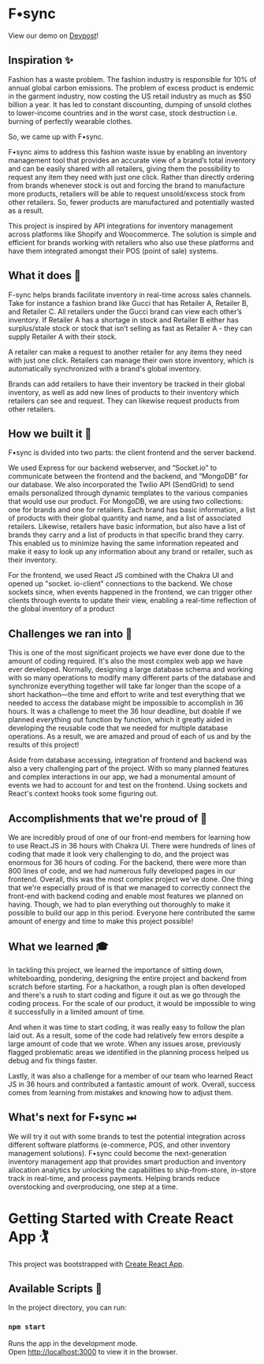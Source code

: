 # F•sync

View our demo on [Devpost](https://devpost.com/software/f-sync)!

## Inspiration ✨
Fashion has a waste problem. The fashion industry is responsible for 10% of annual global carbon emissions. The problem of excess product is endemic in the garment industry, now costing the US retail industry as much as $50 billion a year. It has led to constant discounting, dumping of unsold clothes to lower-income countries and in the worst case, stock destruction i.e. burning of perfectly wearable clothes.

So, we came up with F•sync.

F•sync aims to address this fashion waste issue by enabling an inventory management tool that provides an accurate view of a brand’s total inventory and can be easily shared with all retailers, giving them the possibility to request any item they need with just one click. Rather than directly ordering from brands whenever stock is out and forcing the brand to manufacture more products, retailers will be able to request unsold/excess stock from other retailers. So, fewer products are manufactured and potentially wasted as a result.

This project is inspired by API integrations for inventory management across platforms like Shopify and Woocommerce. The solution is simple and efficient for brands working with retailers who also use these platforms and have them integrated amongst their POS (point of sale) systems.

## What it does 🧨
F-sync helps brands facilitate inventory in real-time across sales channels. Take for instance a fashion brand like Gucci that has Retailer A, Retailer B, and Retailer C. All retailers under the Gucci brand can view each other’s inventory. If Retailer A has a shortage in stock and Retailer B either has surplus/stale stock or stock that isn’t selling as fast as Retailer A - they can supply Retailer A with their stock. 

A retailer can make a request to another retailer for any items they need with just one click. Retailers can manage their own store inventory, which is automatically synchronized with a brand's global inventory. 

Brands can add retailers to have their inventory be tracked in their global inventory, as well as add new lines of products to their inventory which retailers can see and request. They can likewise request products from other retailers.

## How we built it 🚀
F•sync is divided into two parts: the client frontend and the server backend. 

We used Express for our backend webserver, and “Socket.io” to communicate between the frontend and the backend, and “MongoDB” for our database. We also incorporated the Twilio API (SendGrid) to send emails personalized through dynamic templates to the various companies that would use our product. For MongoDB, we are using two collections: one for brands and one for retailers. Each brand has basic information, a list of products with their global quantity and name, and a list of associated retailers. Likewise, retailers have basic information, but also have a list of brands they carry and a list of products in that specific brand they carry. This enabled us to minimize having the same information repeated and make it easy to look up any information about any brand or retailer, such as their inventory.

For the frontend, we used React JS combined with the Chakra UI and opened up "socket. io-client" connections to the backend. We chose sockets since, when events happened in the frontend, we can trigger other clients through events to update their view, enabling a real-time reflection of the global inventory of a product

## Challenges we ran into 🥊
This is one of the most significant projects we have ever done due to the amount of coding required. It's also the most complex web app we have ever developed. Normally, designing a large database schema and working with so many operations to modify many different parts of the database and synchronize everything together will take far longer than the scope of a short hackathon—the time and effort to write and test everything that we needed to access the database might be impossible to accomplish in 36 hours. It was a challenge to meet the 36 hour deadline, but doable if we planned everything out function by function, which it greatly aided in developing the reusable code that we needed for multiple database operations. As a result, we are amazed and proud of each of us and by the results of this project! 

Aside from database accessing, integration of frontend and backend was also a very challenging part of the project. With so many planned features and complex interactions in our app, we had a monumental amount of events we had to account for and test on the frontend. Using sockets and React's context hooks took some figuring out.

## Accomplishments that we're proud of 🥂
We are incredibly proud of one of our front-end members for learning how to use React.JS in 36 hours with Chakra UI. There were hundreds of lines of coding that made it look very challenging to do, and the project was enormous for 36 hours of coding. For the backend, there were more than 800 lines of code, and we had numerous fully developed pages in our frontend. Overall, this was the most complex project we've done. One thing that we're especially proud of is that we managed to correctly connect the front-end with backend coding and enable most features we planned on having. Though, we had to plan everything out thoroughly to make it possible to build our app in this period. Everyone here contributed the same amount of energy and time to make this project possible! 

## What we learned 🎓
In tackling this project, we learned the importance of sitting down, whiteboarding, pondering, designing the entire project and backend from scratch before starting. For a hackathon, a rough plan is often developed and there's a rush to start coding and figure it out as we go through the coding process. For the scale of our product, it would be impossible to wing it successfully in a limited amount of time. 

And when it was time to start coding, it was really easy to follow the plan laid out. As a result, some of the code had relatively few errors despite a large amount of code that we wrote. When any issues arose, previously flagged problematic areas we identified in the planning process helped us debug and fix things faster.

Lastly, it was also a challenge for a member of our team who learned React JS in 36 hours and contributed a fantastic amount of work. Overall, success comes from learning from mistakes and knowing how to adjust them. 

## What's next for F•sync ⏭
We will try it out with some brands to test the potential integration across different software platforms (e-commerce, POS, and other inventory management solutions). F•sync could become the next-generation inventory management app that provides smart production and inventory allocation analytics by unlocking the capabilities to ship-from-store, in-store track in real-time, and process payments. Helping brands reduce overstocking and overproducing, one step at a time. 

# Getting Started with Create React App 🏌️‍

This project was bootstrapped with [Create React App](https://github.com/facebook/create-react-app).

## Available Scripts 💱

In the project directory, you can run:

### `npm start`

Runs the app in the development mode.\
Open [http://localhost:3000](http://localhost:3000) to view it in the browser.
